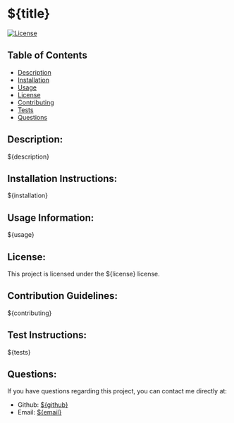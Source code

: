 # ${title}
    
[![License](https://img.shields.io/badge/License-${license}-blue.svg)](https://opensource.org/licenses/${license})

## Table of Contents
- [Description](#description)
- [Installation](#installation)
- [Usage](#usage)
- [License](#license)
- [Contributing](#contributing)
- [Tests](#tests)
- [Questions](#questions)
    
## Description: <a name="description"></a>
${description}

## Installation Instructions: <a name="installation"></a>
${installation}

## Usage Information: <a name="usage"></a>
${usage}

## License: <a name="license"></a>
This project is licensed under the ${license} license.

## Contribution Guidelines: <a name="contributing"></a>
${contributing}

## Test Instructions: <a name="tests"></a>
${tests}

## Questions: <a name="questions"></a>
If you have questions regarding this project, you can contact me directly at:
* Github: <a href="https://github.com/${github}">${github}</a>
* Email: <a href="mailto:${email}">${email}</a>